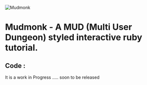 ![Mudmonk](https://raw.github.com/pankajdoharey/Mudmonk/master/misc/mudmonk.png)

# Mudmonk - A MUD (Multi User Dungeon) styled interactive ruby tutorial.

## Code :
It is a work in Progress ..... soon to be released
